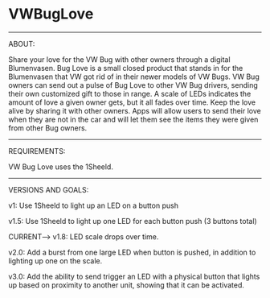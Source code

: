 VWBugLove
=========

------
ABOUT:

Share your love for the VW Bug with other owners through a digital Blumenvasen. Bug Love is a small closed product that stands in for the Blumenvasen that VW got rid of in their newer models of VW Bugs. VW Bug owners can send out a pulse of Bug Love to other VW Bug drivers, sending their own customized gift to those in range. A scale of LEDs indicates the amount of love a given owner gets, but it all fades over time. Keep the love alive by sharing it with other owners. Apps will allow users to send their love when they are not in the car and will let them see the items they were given from other Bug owners.

-------------
REQUIREMENTS:

VW Bug Love uses the 1Sheeld.


-------------------
VERSIONS AND GOALS:

v1: Use 1Sheeld to light up an LED on a button push

v1.5: Use 1Sheeld to light up one LED for each button push (3 buttons total)

CURRENT--> v1.8: LED scale drops over time.

v2.0: Add a burst from one large LED when button is pushed, in addition to lighting up one on the scale.

v3.0: Add the ability to send trigger an LED with a physical button that lights up based on proximity to another unit, showing that it can be activated.
